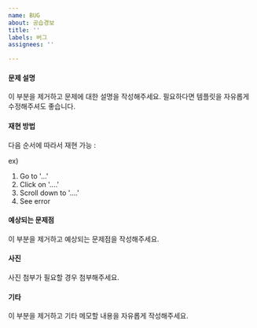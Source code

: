 ```yaml
---
name: BUG
about: 공습경보
title: ''
labels: 버그
assignees: ''

---
```


#### 문제 설명 

이 부분을 제거하고 문제에 대한 설명을 작성해주세요. 
필요하다면 템플릿을 자유롭게 수정해주셔도 좋습니다.

#### 재현 방법

다음 순서에 따라서 재현 가능 :

ex)
1. Go to '...'
2. Click on '....'
3. Scroll down to '....'
4. See error

#### 예상되는 문제점

이 부분을 제거하고 예상되는 문제점을 작성해주세요.

#### 사진

사진 첨부가 필요할 경우 첨부해주세요.

#### 기타

이 부분을 제거하고 기타 메모할 내용을 자유롭게 작성해주세요.
